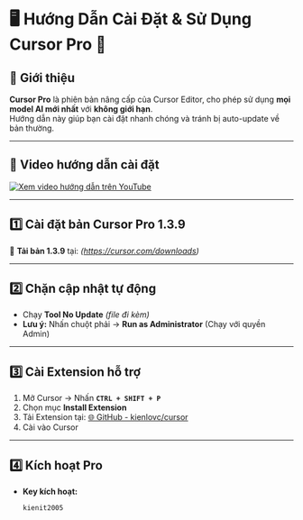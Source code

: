 # 🖥️ Hướng Dẫn Cài Đặt & Sử Dụng **Cursor Pro** 🚀

## 📌 Giới thiệu
**Cursor Pro** là phiên bản nâng cấp của Cursor Editor, cho phép sử dụng **mọi model AI mới nhất** với **không giới hạn**.  
Hướng dẫn này giúp bạn cài đặt nhanh chóng và tránh bị auto-update về bản thường.

---

## 🎥 Video hướng dẫn cài đặt
[![Xem video hướng dẫn trên YouTube](https://img.shields.io/badge/YouTube-Video%20Setup-red?logo=youtube&logoColor=white)](https://youtu.be/r62rbotkTO0)

---

## 1️⃣ Cài đặt bản Cursor Pro 1.3.9
🔗 **Tải bản 1.3.9** tại: *(https://cursor.com/downloads)*

---

## 2️⃣ Chặn cập nhật tự động
- Chạy **Tool No Update** *(file đi kèm)*  
- **Lưu ý:** Nhấn chuột phải → **Run as Administrator** (Chạy với quyền Admin)

---

## 3️⃣ Cài Extension hỗ trợ
1. Mở Cursor → Nhấn **`CTRL + SHIFT + P`**  
2. Chọn mục **Install Extension**  
3. Tải Extension tại: [🌐 GitHub - kienlovc/cursor](https://github.com/kienlovc/cursor)  
4. Cài vào Cursor

---

## 4️⃣ Kích hoạt Pro
- **Key kích hoạt:**  
  ```plaintext
  kienit2005
